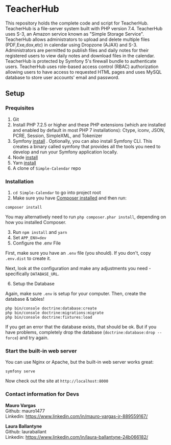 # TeacherHub

This repository holds the complete code and script for TeacherHub. TeacherHub is a file-server system built with PHP version 7.4. TeacherHub uses S-3, an Amazon service known as "Simple Storage Service". TeacherHub allows administrators to upload and delete multiple files (PDF,Exe,dox,etc) in calendar using Dropzone (AJAX) and S-3. Administrators are permitted to publish files and daily notes for their registered users to view daily notes and download files in the calendar. TeacherHub is protected by Symfony 5's firewall bundle to authenticate users. TeacherHub uses role-based access control (RBAC) authorization allowing users to have access to requested HTML pages and uses MySQL database to store user accounts' email and password.

## Setup

### Prequisites <br />

1. Git
2. Install PHP 7.2.5 or higher and these PHP extensions (which are installed and enabled by default in most PHP 7 installations): Ctype, iconv, JSON, PCRE, Session, SimpleXML, and Tokenizer 
3. Symfony [install](https://symfony.com/download) .  Optionally, you can also install Symfony CLI. This creates a binary called symfony that provides all the tools you need to develop and run your Symfony application locally. 
4. Node [install](https://nodejs.org/en/download/current/)
5. Yarn [install](https://classic.yarnpkg.com/en/docs/install/)
6. A clone of `Simple-Calendar` repo

### Installation <br />
1. `cd Simple-Calendar` to go into project root 
2. Make sure you have [Composer installed](https://getcomposer.org/download/)
and then run:

```
composer install
```

You may alternatively need to run `php composer.phar install`, depending
on how you installed Composer. 

3. Run `npm install` and `yarn` 
4. Set `APP_ENV=dev` 
5. Configure the .env File

  First, make sure you have an `.env` file (you should).
  If you don't, copy `.env.dist` to create it.

  Next, look at the configuration and make any adjustments you
  need - specifically `DATABASE_URL`. <br />
  
6. Setup the Database 

Again, make sure `.env` is setup for your computer. Then, create
the database & tables!

```
php bin/console doctrine:database:create
php bin/console doctrine:migrations:migrate
php bin/console doctrine:fixtures:load
```

If you get an error that the database exists, that should
be ok. But if you have problems, completely drop the
database (`doctrine:database:drop --force`) and try again. 

### Start the built-in web server <br />

You can use Nginx or Apache, but the built-in web server works
great:

```
symfony serve
```

Now check out the site at `http://localhost:8000` 

### Contact information for Devs

**Mauro Vargas** <br />
Github: mauro1477 <br />
Linkedin: https://www.linkedin.com/in/mauro-vargas-jr-889559167/ 

**Laura Ballantyne** <br />
Github: lauraballant <br />
Linkedin: https://www.linkedin.com/in/laura-ballantyne-24b066182/

